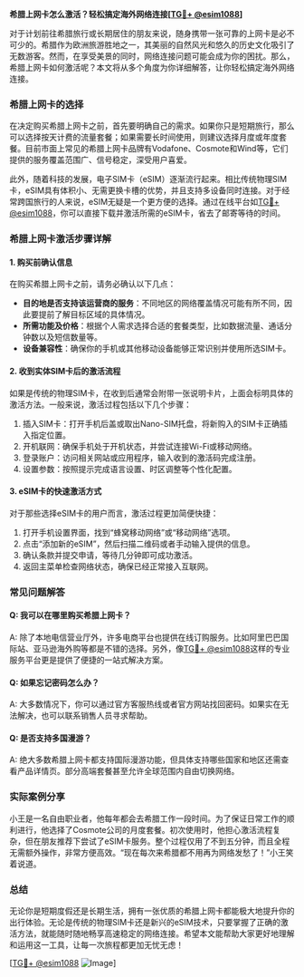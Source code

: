 **希腊上网卡怎么激活？轻松搞定海外网络连接[[TG💪+ @esim1088](https://t.me/s/esim1088)]**

对于计划前往希腊旅行或长期居住的朋友来说，随身携带一张可靠的上网卡是必不可少的。希腊作为欧洲旅游胜地之一，其美丽的自然风光和悠久的历史文化吸引了无数游客。然而，在享受美景的同时，网络连接问题可能会成为你的困扰。那么，希腊上网卡如何激活呢？本文将从多个角度为你详细解答，让你轻松搞定海外网络连接。

### 希腊上网卡的选择

在决定购买希腊上网卡之前，首先要明确自己的需求。如果你只是短期旅行，那么可以选择按天计费的流量套餐；如果需要长时间使用，则建议选择月度或年度套餐。目前市面上常见的希腊上网卡品牌有Vodafone、Cosmote和Wind等，它们提供的服务覆盖范围广、信号稳定，深受用户喜爱。

此外，随着科技的发展，电子SIM卡（eSIM）逐渐流行起来。相比传统物理SIM卡，eSIM具有体积小、无需更换卡槽的优势，并且支持多设备同时连接。对于经常跨国旅行的人来说，eSIM无疑是一个更方便的选择。通过在线平台如[TG💪+ @esim1088](https://t.me/s/esim1088)，你可以直接下载并激活所需的eSIM卡，省去了邮寄等待的时间。

### 希腊上网卡激活步骤详解

#### 1. 购买前确认信息
在购买希腊上网卡之前，请务必确认以下几点：
- **目的地是否支持该运营商的服务**：不同地区的网络覆盖情况可能有所不同，因此要提前了解目标区域的具体情况。
- **所需功能及价格**：根据个人需求选择合适的套餐类型，比如数据流量、通话分钟数以及短信数量等。
- **设备兼容性**：确保你的手机或其他移动设备能够正常识别并使用所选SIM卡。

#### 2. 收到实体SIM卡后的激活流程
如果是传统的物理SIM卡，在收到后通常会附带一张说明卡片，上面会标明具体的激活方法。一般来说，激活过程包括以下几个步骤：

1. 插入SIM卡：打开手机后盖或取出Nano-SIM托盘，将新购入的SIM卡正确插入指定位置。
2. 开机联网：确保手机处于开机状态，并尝试连接Wi-Fi或移动网络。
3. 登录账户：访问相关网站或应用程序，输入收到的激活码完成注册。
4. 设置参数：按照提示完成语言设置、时区调整等个性化配置。

#### 3. eSIM卡的快速激活方式
对于那些选择eSIM卡的用户而言，激活过程更加简便快捷：

1. 打开手机设置界面，找到“蜂窝移动网络”或“移动网络”选项。
2. 点击“添加新的eSIM”，然后扫描二维码或者手动输入提供的信息。
3. 确认条款并提交申请，等待几分钟即可成功激活。
4. 返回主菜单检查网络状态，确保已经正常接入互联网。

### 常见问题解答

#### Q: 我可以在哪里购买希腊上网卡？
A: 除了本地电信营业厅外，许多电商平台也提供在线订购服务。比如阿里巴巴国际站、亚马逊海外购等都是不错的选择。另外，像[TG💪+ @esim1088](https://t.me/s/esim1088)这样的专业服务平台更是提供了便捷的一站式解决方案。

#### Q: 如果忘记密码怎么办？
A: 大多数情况下，你可以通过官方客服热线或者官方网站找回密码。如果实在无法解决，也可以联系销售人员寻求帮助。

#### Q: 是否支持多国漫游？
A: 绝大多数希腊上网卡都支持国际漫游功能，但具体支持哪些国家和地区还需查看产品详情页。部分高端套餐甚至允许全球范围内自由切换网络。

### 实际案例分享

小王是一名自由职业者，他每年都会去希腊工作一段时间。为了保证日常工作的顺利进行，他选择了Cosmote公司的月度套餐。初次使用时，他担心激活流程复杂，但在朋友推荐下尝试了eSIM卡服务。整个过程仅用了不到五分钟，而且全程无需额外操作，非常方便高效。“现在每次来希腊都不用再为网络发愁了！”小王笑着说道。

### 总结

无论你是短期度假还是长期生活，拥有一张优质的希腊上网卡都能极大地提升你的出行体验。无论是传统的物理SIM卡还是新兴的eSIM技术，只要掌握了正确的激活方法，就能随时随地畅享高速稳定的网络连接。希望本文能帮助大家更好地理解和运用这一工具，让每一次旅程都更加无忧无虑！

[[TG💪+ @esim1088](https://t.me/s/esim1088) ![Image](https://i.postimg.cc/4NQfJmqS/Snipaste-2025-05-13-00-14-12.png)]